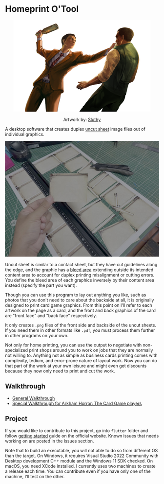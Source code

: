 # Homeprint O'Tool

<p align="center">
    <img src="flutter/assets/about.png" alt="Splash artwork" width="450" height="300">
</p>
<p align="center">Artwork by: <a href="https://www.facebook.com/Sleepy.m.Sloth">Slothy</a></p>

A desktop software that creates duplex [uncut sheet](https://en.wikipedia.org/wiki/Uncut_currency_sheet) image files out of individual graphics.

![Uncut sheet](documentation/image/uncut-sheet.jpg)

Uncut sheet is similar to a contact sheet, but they have cut guidelines along the edge, and the graphic has a [bleed area](https://en.wikipedia.org/wiki/Bleed_(printing)) extending outside its intended content area to account for duplex printing misalignment or cutting errors. You define the bleed area of each graphics inversely by their content area instead (specify the part you want).

Though you can use this program to lay out anything you like, such as photos that you don't need to care about the backside at all, it is originally designed to print card game graphics. From this point on I'll refer to each artwork on the page as a card, and the front and back graphics of the card are "front face" and "back face" respectively.

It only creates `.png` files of the front side and backside of the uncut sheets. If you need them in other formats like `.pdf`, you must process them further in other programs on your own.

Not only for home printing, you can use the output to negotiate with non-specialized print shops around you to work on jobs that they are normally not willing to. Anything not as simple as business cards printing comes with complexity, tedium, and error-prone nature of layout work. Now you can do that part of the work at your own leisure and might even get discounts because they now only need to print and cut the work.

## Walkthrough

- [General Walkthrough](documentation/walkthrough.md)
- [Special Walkthrough for Arkham Horror: The Card Game players](/documentation/ahlcg/ahlcg.md)

## Project

If you would like to contribute to this project, go into `flutter` folder and follow [getting started](https://docs.flutter.dev/get-started) guide on the official website. Known issues that needs working on are posted in the Issues section.

Note that to build an executable, you will not able to do so from different OS than the target. On Windows, it requires Visual Studio 2022 Community with Desktop development C++ module and the Windows 11 SDK checked. On macOS, you need XCode installed. I currently uses two machines to create a release each time. You can contribute even if you have only one of the machine, I'll test on the other.
